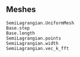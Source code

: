 ## Meshes

```@docs
SemiLagrangian.UniformMesh
Base.step
Base.length
SemiLagrangian.points
SemiLagrangian.width
SemiLagrangian.vec_k_fft
```

